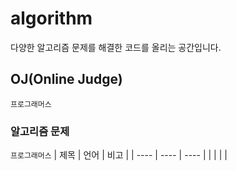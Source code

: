 # algorithm
다양한 알고리즘 문제를 해결한 코드를 올리는 공간입니다.

## OJ(Online Judge)
`프로그래머스`

### 알고리즘 문제
`프로그래머스`
| 제목 | 언어 | 비고 |
| ---- | ---- | ---- |
|      |      |      |
